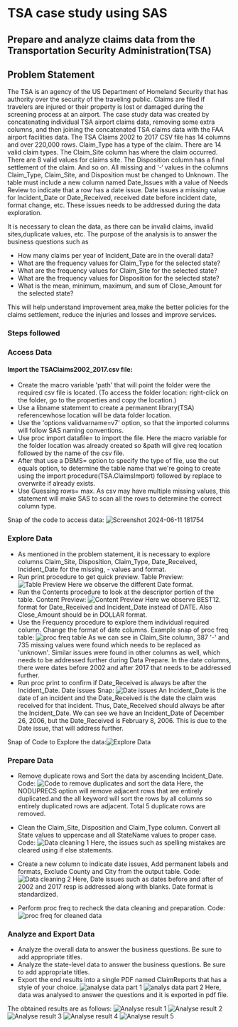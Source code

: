 # TSA case study using SAS
## Prepare and analyze claims data from the Transportation Security Administration(TSA)


## Problem Statement

The TSA is an agency of the US Department of Homeland Security that has authority over the security of the traveling public. Claims are filed if travelers are injured or their property is lost or damaged during the screening process at an airport. The case study data was created by concatenating individual TSA airport claims data, removing some extra columns, and then joining the concatenated TSA claims data with the FAA airport facilities data. The TSA Claims 2002 to 2017 CSV file has 14 columns and over 220,000 rows. Claim_Type has a type of the claim. There are 14 valid claim types. The Claim_Site column has where the claim occurred. There are 8 valid values for claims site. The Disposition column has a final settlement of the claim. And so on. All missing and ‘-‘ values in the columns Claim_Type, Claim_Site, and Disposition must be changed to Unknown. The table must include a new column named Date_Issues with a value of Needs Review to
indicate that a row has a date issue. Date issues a missing value for Incident_Date or Date_Received, received date before incident date, format change, etc. These issues needs to be addressed during the data exploration. 

It is necessary to clean the data, as there can be invalid claims, invalid sites,duplicate values, etc. The purpose of the analysis is to answer the business questions such as 
- How many claims per year of Incident_Date are in the overall data?
- What are the frequency values for Claim_Type for the selected state?
- What are the frequency values for Claim_Site for the selected state?
- What are the frequency values for Disposition for the selected state?
- What is the mean, minimum, maximum, and sum of Close_Amount for the selected state?

This will help understand improvement area,make the better policies for the claims settlement, reduce the injuries and losses and improve services. 


### Steps followed 

### Access Data
#### Import the TSAClaims2002_2017.csv file: 
- Create the macro variable 'path' that will point the folder were the required csv file is located. (To access the folder location: right-click on the folder, go to the properties and copy the location.)
- Use a libname statement to create a permanent library(TSA) referencewhose location will be data folder location.   
-  Use the 'options validvarname=v7' option, so that the imported columns will follow SAS naming conventions.
- Use proc import datafile= to import the file. Here the macro variable for the folder location was already created so &path will give req location followed by the name of the csv file. 
- After that use a DBMS= option to specify the type of file, use the out equals option, to determine the table name that we're going to create using the import procedure(TSA.ClaimsImport) followed by replace to overwrite if already exists.
- Use Guessing rows= max. As csv may have multiple missing values, this statement will make SAS to scan all the rows to determine the correct column type. 

Snap of the code to access data:
![Screenshot 2024-06-11 181754](https://github.com/PoojaParab-DA/Projects/assets/172165136/22de31a0-48ec-46bd-9f14-e26eb81f9e43)



### Explore Data

- As mentioned in the problem statement, it is necessary to explore columns Claim_Site, Disposition, Claim_Type, Date_Received, Incident_Date for the missing, - values and format. 
- Run print procedure to get quick preview. 
Table Preview: ![Table Preview](https://github.com/PoojaParab-DA/Projects/assets/172165136/824a2869-df4b-4368-9401-2893dc577c70)
Here we observe the different Date format.
- Run the Contents procedure to look at the descriptor portion of the table. 
Content Preview: ![Content Preview](https://github.com/PoojaParab-DA/Projects/assets/172165136/cd4d9896-2e79-4c6d-8184-cb1ce02082cc)
Here we observe BEST12. format for Date_Received and Incident_Date instead of DATE. Also Close_Amount should be in DOLLAR format.
- Use the Frequency procedure to explore them individual required column. Change the format of date columns. 
Example snap of proc freq table: ![proc freq table](https://github.com/PoojaParab-DA/Projects/assets/172165136/c8ed2e5f-263e-4140-815c-810b2e76dd83)
As we can see in Claim_Site column, 387 '-' and 735 missing values were found which needs to be replaced as 'unknown'. Similar issues were found in other columns as well, which needs to be addressed further during Data Prepare. In the date columns, there were dates before 2002 and after 2017 that needs to be addressed further.
- Run proc print to confirm if Date_Received is always be after the Incident_Date.
Date issues Snap: ![Date issues](https://github.com/PoojaParab-DA/Projects/assets/172165136/a704f3fa-ed7c-4b3d-9003-9ae5e906140f)
An Incident_Date is the date of an incident and the Date_Received is the date the claim was received for that incident. Thus, Date_Received should always be after the Incident_Date. We can see we have an Incident_Date of December 26, 2006, but the Date_Received is February 8, 2006. This is due to the Date issue, that will address further. 

Snap of Code to Explore the data:![Explore Data](https://github.com/PoojaParab-DA/Projects/assets/172165136/bc624ca2-cb24-46e7-8a47-c47b8c9dbc4a)



### Prepare Data
- Remove duplicate rows and Sort the data by ascending Incident_Date.
Code: ![Code to remove duplicates and sort the data](https://github.com/PoojaParab-DA/Projects/assets/172165136/d707a613-25f3-443c-84a5-ccfaa6b872b4)
Here, the NODUPRECS option will remove adjacent rows that are entirely duplicated.and the all keyword will sort the rows by all columns so entirely duplicated rows are adjacent. Total 5 duplicate rows are removed. 

- Clean the Claim_Site, Disposition and Claim_Type column. Convert all State values to uppercase and all StateName values to proper case.
Code: ![Data cleaning 1](https://github.com/PoojaParab-DA/Projects/assets/172165136/6c8c6632-53c4-4001-b29b-891b0b94854c)
Here, the issues such as spelling mistakes are cleared using if else statements. 

- Create a new column to indicate date issues, Add permanent labels and formats, Exclude County and City from the output table.
Code: ![Data cleaning 2](https://github.com/PoojaParab-DA/Projects/assets/172165136/dfd2969a-ee12-4248-bde3-6f56ab7d228d)
Here, Date issues such as dates before and after of 2002 and 2017 resp is addressed along with blanks. Date format is standardized. 

- Perform proc freq to recheck the data cleaning and preparation. 
Code: ![proc freq for cleaned data](https://github.com/PoojaParab-DA/Projects/assets/172165136/28f9985b-2ff2-4764-ae9c-fd51380f3f1b)



### Analyze and Export Data
- Analyze the overall data to answer the business questions. Be sure to add appropriate titles.
- Analyze the state-level data to answer the business questions. Be sure to add appropriate titles.
- Export the end results into a single PDF named ClaimReports that has a style of your choice.
![analyse data part 1](https://github.com/PoojaParab-DA/Projects/assets/172165136/72aeddc7-235c-466b-b10f-030a8412cfaa)
![analys data part 2](https://github.com/PoojaParab-DA/Projects/assets/172165136/fd4ad46e-1e24-4912-8487-cde321b31dc0)
Here, data was analysed to answer the questions and it is exported in pdf file. 

The obtained results are as follows: 
![Analyse result 1](https://github.com/PoojaParab-DA/Projects/assets/172165136/a51ce29f-3b5c-44c9-afbe-dacb2cade6d8)
![Analyse result 2](https://github.com/PoojaParab-DA/Projects/assets/172165136/bda6935c-07a0-495c-960c-cd265e9d661f)
![Analyse result 3](https://github.com/PoojaParab-DA/Projects/assets/172165136/07499cff-d2c3-41d0-886e-59f63a8d81b0)
![Analyse result 4](https://github.com/PoojaParab-DA/Projects/assets/172165136/84577381-7c47-41ec-98ee-38dc31918303)
![Analyse result 5](https://github.com/PoojaParab-DA/Projects/assets/172165136/75ce7aa5-fe38-48cd-8c42-c4fc5443678d)
